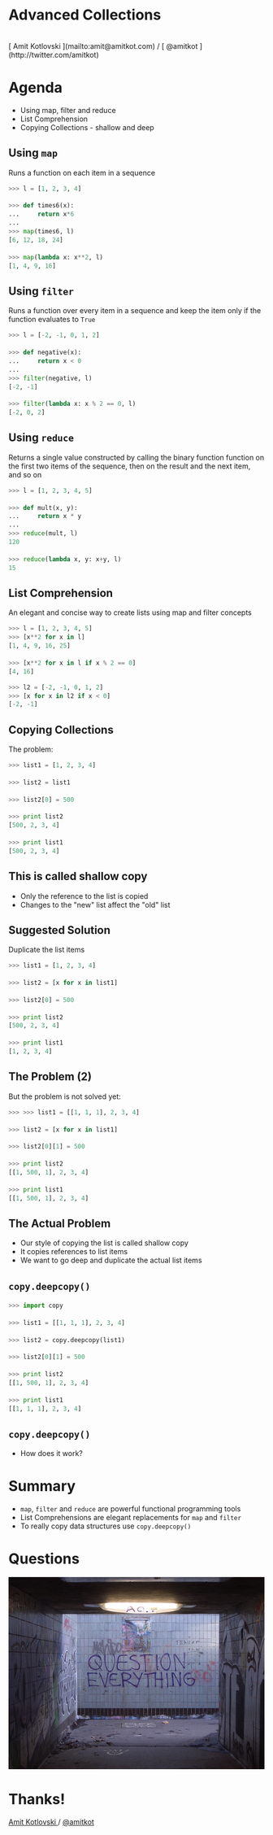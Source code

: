 # Advanced Collections

<br/>
[ Amit Kotlovski ](mailto:amit@amitkot.com) / [ @amitkot ](http://twitter.com/amitkot)



# Agenda

- Using map, filter and reduce
- List Comprehension
- Copying Collections - shallow and deep



## Using `map`

Runs a function on each item in a sequence

```python
>>> l = [1, 2, 3, 4]

>>> def times6(x):
...     return x*6
...
>>> map(times6, l)
[6, 12, 18, 24]

>>> map(lambda x: x**2, l)
[1, 4, 9, 16]
```



## Using `filter`

Runs a function over every item in a sequence and keep the item only if the
function evaluates to `True`

```python
>>> l = [-2, -1, 0, 1, 2]

>>> def negative(x):
...     return x < 0
...
>>> filter(negative, l)
[-2, -1]

>>> filter(lambda x: x % 2 == 0, l)
[-2, 0, 2]
```



## Using `reduce`

Returns a single value constructed by calling the binary function function on
the first two items of the sequence, then on the result and the next item, and
so on

```python
>>> l = [1, 2, 3, 4, 5]

>>> def mult(x, y):
...     return x * y
...
>>> reduce(mult, l)
120

>>> reduce(lambda x, y: x+y, l)
15
```



## List Comprehension

An elegant and concise way to create lists using map and filter concepts

```python
>>> l = [1, 2, 3, 4, 5]
>>> [x**2 for x in l]
[1, 4, 9, 16, 25]

>>> [x**2 for x in l if x % 2 == 0]
[4, 16]
```
```python
>>> l2 = [-2, -1, 0, 1, 2]
>>> [x for x in l2 if x < 0]
[-2, -1]
```



## Copying Collections

The problem:

```python
>>> list1 = [1, 2, 3, 4]

>>> list2 = list1

>>> list2[0] = 500

>>> print list2
[500, 2, 3, 4]

>>> print list1
[500, 2, 3, 4]
```



## This is called shallow copy

- Only the reference to the list is copied
- Changes to the "new" list affect the "old" list



## Suggested Solution

Duplicate the list items

```python
>>> list1 = [1, 2, 3, 4]

>>> list2 = [x for x in list1]

>>> list2[0] = 500

>>> print list2
[500, 2, 3, 4]

>>> print list1
[1, 2, 3, 4]
```



## The Problem (2)

But the problem is not solved yet:

```python
>>> >>> list1 = [[1, 1, 1], 2, 3, 4]

>>> list2 = [x for x in list1]

>>> list2[0][1] = 500

>>> print list2
[[1, 500, 1], 2, 3, 4]

>>> print list1
[[1, 500, 1], 2, 3, 4]
```



## The Actual Problem

- Our style of copying the list is called shallow copy
- It copies references to list items
- We want to go deep and duplicate the actual list items



## `copy.deepcopy()`

```python
>>> import copy

>>> list1 = [[1, 1, 1], 2, 3, 4]

>>> list2 = copy.deepcopy(list1)

>>> list2[0][1] = 500

>>> print list2
[[1, 500, 1], 2, 3, 4]

>>> print list1
[[1, 1, 1], 2, 3, 4]
```



## `copy.deepcopy()`

- How does it work?



# Summary

- `map`, `filter` and `reduce` are powerful functional programming tools
- List Comprehensions are elegant replacements for `map` and `filter`
- To really copy data structures use `copy.deepcopy()`



# Questions

![Questions](img/q_everything.jpg "Duncan Hull, https://secure.flickr.com/photos/dullhunk/202872717/")



# Thanks!

[ Amit Kotlovski ](mailto:amit@amitkot.com) / [ @amitkot ](http://twitter.com/amitkot)

